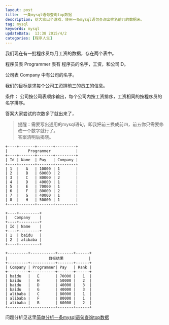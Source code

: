 ```yaml
---  
layout: post  
title:  一条mysql语句查询top数据
description: 给大家出个游戏，使用一条mysql语句查询出排名前几的数据来。
tag: mysql
keywords: mysql
updateData:  13:38 2015/4/2
categories: [程序人生]
---  
```




我们现在有一批程序员每月工资的数据，存在两个表中。

程序员表 Programmer 表有 程序员的名字，工资，和公司ID。

公司表 Company 中有公司的名字。

我们的目标是求每个公司工资排前三的员工的信息。

条件： 公司按公司表顺序输出，每个公司内按工资排序，工资相同的按程序员的名字排序。

答案大家尝试的次数多了就出来了，   


>  
>  提醒：需要写出通用的mysql语句，即我把前三换成前四，前五你只需要修改一个数字就行了。  
>  答案清明后揭晓。  
>    





```
+----+-------+-------+---------+                    
|         Programmer           |                    
+----+-------+-------+---------+                    
| Id | Name  | Pay   | Company |                    
+----+-------+-------+---------+                    
| 1  |   A   | 10000 | 1       |                    
| 2  |   B   | 60000 | 2       |                    
| 3  |   C   | 80000 | 2       |                    
| 4  |   D   | 40000 | 1       | 
| 5  |   E   | 70000 | 1       |                       
| 6  |   F   | 80000 | 2       |                       
| 7  |   G   | 40000 | 1       |                       
| 8  |   H   | 50000 | 1       |                       
+----+-------+-------+---------+ 

+----+---------+ 
|   Company    |   
+----+---------+ 
| Id | Name    | 
+----+---------+ 
| 1  | baidu   | 
| 2  | alibaba | 
+----+---------+ 
                 
+---------+-----------+-------+------+                  
|                  目标结果           |                       
+---------+-----------+-------+------+                   
| Company | Programmer| Pay   | Rank |                  
+---------+-----------+-------+------+                                         
| baidu   |   E       | 70000 |   1  | 
| baidu   |   H       | 50000 |   2  | 
| baidu   |   D       | 40000 |   3  | 
| baidu   |   G       | 40000 |   3  |
| alibaba |   C       | 80000 |   1  |
| alibaba |   F       | 80000 |   1  | 
| alibaba |   B       | 60000 |   2  | 
+---------+-----------+-------+------+ 
```

问题分析见这里[简单分析一条mysql语句查询top数据][sql-top-three-solver]


[sql-top-three-solver]: http://github.tiankonguse.com/blog/2015/04/13/sql-top-three-solver/
